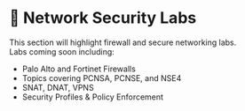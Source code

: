 # 🔐 Network Security Labs

This section will highlight firewall and secure networking labs.  
Labs coming soon including:  
- Palo Alto and Fortinet Firewalls
- Topics covering PCNSA, PCNSE, and NSE4
- SNAT, DNAT, VPNS
- Security Profiles & Policy Enforcement
  

